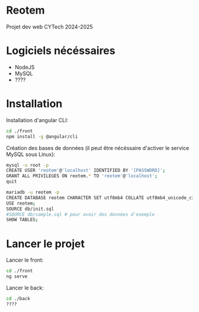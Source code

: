 # Reotem
Projet dev web CYTech 2024-2025

# Logiciels nécéssaires

- NodeJS
- MySQL
- ????

# Installation

Installation d'angular CLI:
```sh
cd ./front
npm install -g @angular/cli
```

Création des bases de données (il peut être nécéssaire d'activer le service MySQL sous Linux):
```sh
mysql -u root -p
CREATE USER 'reotem'@'localhost' IDENTIFIED BY '[PASSWORD]';
GRANT ALL PRIVILEGES ON reotem.* TO 'reotem'@'localhost';
quit

mariadb -u reotem -p
CREATE DATABASE reotem CHARACTER SET utf8mb4 COLLATE utf8mb4_unicode_ci;
USE reotem;
SOURCE db/init.sql
#SOURCE db/sample.sql # pour avoir des données d'exemple
SHOW TABLES;
```

# Lancer le projet

Lancer le front:
```sh
cd ./front
ng serve
```

Lancer le back:
```sh
cd ./back
????
```